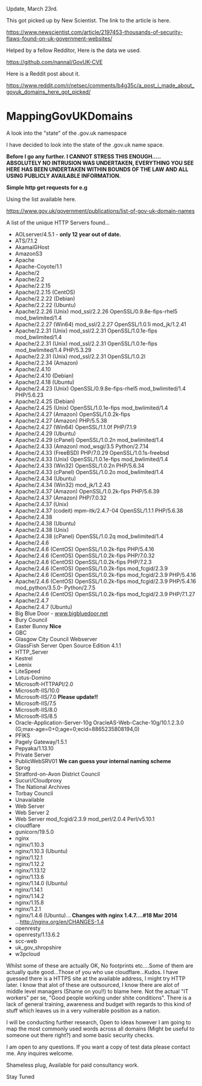 Update, March 23rd.

This got picked up by New Scientist. The link to the article is here.

https://www.newscientist.com/article/2197453-thousands-of-security-flaws-found-on-uk-government-websites/

Helped by a fellow Redditor, Here is the data we used.

https://github.com/nannal/GovUK-CVE

Here is a Reddit post about it. 

https://www.reddit.com/r/netsec/comments/b4g35c/a_post_i_made_about_govuk_domains_here_got_picked/




# MappingGovUKDomains  
A look into the "state" of the .gov.uk namespace  
  
I have decided to look into the state of the .gov.uk name space.  
  
**Before I go any further. I CANNOT STRESS THIS ENOUGH..... ABSOLUTELY NO INTRUSION WAS UNDERTAKEN, EVERYTHING YOU SEE HERE HAS BEEN UNDERTAKEN WITHIN BOUNDS OF THE LAW AND ALL USING PUBLICLY AVAILABLE INFORMATION.**  
  
**Simple http get requests for e.g**

Using the list available here.  
  
https://www.gov.uk/government/publications/list-of-gov-uk-domain-names  
  
A list of the unique HTTP Servers found...

 - AOLserver/4.5.1 - **only 12 year out of date.**
 - ATS/7.1.2
 - AkamaiGHost
 - AmazonS3
 - Apache
 - Apache-Coyote/1.1
 - Apache/2
 - Apache/2.2
 - Apache/2.2.15
 - Apache/2.2.15 (CentOS)
 - Apache/2.2.22 (Debian)
 - Apache/2.2.22 (Ubuntu)
 - Apache/2.2.26 (Unix) mod_ssl/2.2.26 OpenSSL/0.9.8e-fips-rhel5 mod_bwlimited/1.4
 - Apache/2.2.27 (Win64) mod_ssl/2.2.27 OpenSSL/1.0.1i mod_jk/1.2.41
 - Apache/2.2.31 (Unix) mod_ssl/2.2.31 OpenSSL/1.0.1e-fips mod_bwlimited/1.4
 - Apache/2.2.31 (Unix) mod_ssl/2.2.31 OpenSSL/1.0.1e-fips mod_bwlimited/1.4 PHP/5.3.29
 - Apache/2.2.31 (Unix) mod_ssl/2.2.31 OpenSSL/1.0.2l
 - Apache/2.2.34 (Amazon)
 - Apache/2.4.10
 - Apache/2.4.10 (Debian)
 - Apache/2.4.18 (Ubuntu)
 - Apache/2.4.23 (Unix) OpenSSL/0.9.8e-fips-rhel5 mod_bwlimited/1.4 PHP/5.6.23
 - Apache/2.4.25 (Debian)
 - Apache/2.4.25 (Unix) OpenSSL/1.0.1e-fips mod_bwlimited/1.4
 - Apache/2.4.27 (Amazon) OpenSSL/1.0.2k-fips
 - Apache/2.4.27 (Amazon) PHP/5.5.38
 - Apache/2.4.27 (Win64) OpenSSL/1.1.0f PHP/7.1.9
 - Apache/2.4.29 (Ubuntu)
 - Apache/2.4.29 (cPanel) OpenSSL/1.0.2n mod_bwlimited/1.4
 - Apache/2.4.33 (Amazon) mod_wsgi/3.5 Python/2.7.14
 - Apache/2.4.33 (FreeBSD) PHP/7.0.29 OpenSSL/1.0.1s-freebsd
 - Apache/2.4.33 (Unix) OpenSSL/1.0.1e-fips mod_bwlimited/1.4
 - Apache/2.4.33 (Win32) OpenSSL/1.0.2n PHP/5.6.34
 - Apache/2.4.33 (cPanel) OpenSSL/1.0.2o mod_bwlimited/1.4
 - Apache/2.4.34 (Ubuntu)
 - Apache/2.4.34 (Win32) mod_jk/1.2.43
 - Apache/2.4.37 (Amazon) OpenSSL/1.0.2k-fips PHP/5.6.39
 - Apache/2.4.37 (Amazon) PHP/7.0.32
 - Apache/2.4.37 (Unix)
 - Apache/2.4.37 (codeit) mpm-itk/2.4.7-04 OpenSSL/1.1.1 PHP/5.6.38
 - Apache/2.4.38
 - Apache/2.4.38 (Ubuntu)
 - Apache/2.4.38 (Unix)
 - Apache/2.4.38 (cPanel) OpenSSL/1.0.2q mod_bwlimited/1.4
 - Apache/2.4.6
 - Apache/2.4.6 (CentOS) OpenSSL/1.0.2k-fips PHP/5.4.16
 - Apache/2.4.6 (CentOS) OpenSSL/1.0.2k-fips PHP/7.0.32
 - Apache/2.4.6 (CentOS) OpenSSL/1.0.2k-fips PHP/7.2.3
 - Apache/2.4.6 (CentOS) OpenSSL/1.0.2k-fips mod_fcgid/2.3.9
 - Apache/2.4.6 (CentOS) OpenSSL/1.0.2k-fips mod_fcgid/2.3.9 PHP/5.4.16
 - Apache/2.4.6 (CentOS) OpenSSL/1.0.2k-fips mod_fcgid/2.3.9 PHP/5.4.16 mod_python/3.5.0- Python/2.7.5
 - Apache/2.4.6 (CentOS) OpenSSL/1.0.2k-fips mod_fcgid/2.3.9 PHP/7.1.27
 - Apache/2.4.7
 - Apache/2.4.7 (Ubuntu)
 - Big Blue Door - www.bigbluedoor.net
 - Bury Council
 - Easter Bunny **Nice**
 - GBC
 - Glasgow City Council Webserver
 - GlassFish Server Open Source Edition  4.1.1
 - HTTP_Server
 - Kestrel
 - Leenix
 - LiteSpeed
 - Lotus-Domino
 - Microsoft-HTTPAPI/2.0
 - Microsoft-IIS/10.0
 - Microsoft-IIS/7.0 **Please update!!**
 - Microsoft-IIS/7.5
 - Microsoft-IIS/8.0
 - Microsoft-IIS/8.5
 - Oracle-Application-Server-10g OracleAS-Web-Cache-10g/10.1.2.3.0 (G;max-age=0+0;age=0;ecid=8865235808194,0)
 - PFIKS
 - Pagely Gateway/1.5.1
 - Pepyaka/1.13.10
 - Private Server
 - PublicWebSRV01 **We can guess your internal naming scheme**
 - Sprog
 - Stratford-on-Avon District Council
 - Sucuri/Cloudproxy
 - The National Archives
 - Torbay Council
 - Unavailable
 - Web Server
 - Web Server 2
 - Web Server mod_fcgid/2.3.9 mod_perl/2.0.4 Perl/v5.10.1
 - cloudflare
 - gunicorn/19.5.0
 - nginx
 - nginx/1.10.3
 - nginx/1.10.3 (Ubuntu)
 - nginx/1.12.1
 - nginx/1.12.2
 - nginx/1.13.12
 - nginx/1.13.6
 - nginx/1.14.0 (Ubuntu)
 - nginx/1.14.1
 - nginx/1.14.2
 - nginx/1.15.8
 - nginx/1.2.1
 - nginx/1.4.6 (Ubuntu)... **Changes with nginx 1.4.7....#18 Mar 2014** ...http://nginx.org/en/CHANGES-1.4
 - openresty
 - openresty/1.13.6.2
 - scc-web
 - uk_gov_shropshire
 - w3pcloud
 
Whilst some of these are actually OK, No footprints etc....Some of them are actually quite good...Those of you who use cloudflare...Kudos. I have guessed there is a HTTPS site at the available address, I might try HTTP later. I know that alot of these are outsourced, I know there are alot of middle level managers (Shame on you!!) to blame here. Not the actual "IT workers" per se, "Good people working under shite conditions". There is a lack of general training, awareness and budget with regards to this kind of stuff which leaves us in a very vulnerable position as a nation.  

I will be conducting further research, Open to ideas however I am going to map the most commonly used words across all domains (Might be useful to someone out there right?) and some basic security checks.  
  
I am open to any questions. If you want a copy of test data please contact me. Any inquires welcome.

Shameless plug, Available for paid consultancy work. 

Stay Tuned

